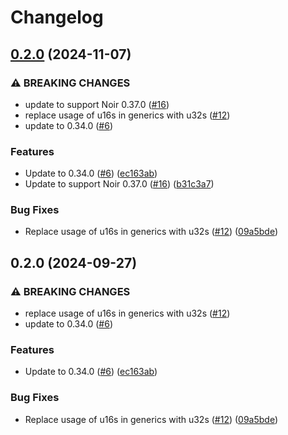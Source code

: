 # Changelog

## [0.2.0](https://github.com/grjte/noir_json_parser/compare/v0.2.0...v0.2.0) (2024-11-07)


### ⚠ BREAKING CHANGES

* update to support Noir 0.37.0 ([#16](https://github.com/grjte/noir_json_parser/issues/16))
* replace usage of u16s in generics with u32s ([#12](https://github.com/grjte/noir_json_parser/issues/12))
* update to 0.34.0 ([#6](https://github.com/grjte/noir_json_parser/issues/6))

### Features

* Update to 0.34.0 ([#6](https://github.com/grjte/noir_json_parser/issues/6)) ([ec163ab](https://github.com/grjte/noir_json_parser/commit/ec163ab7d1564db54a2db1f64ee479cc14dbdd68))
* Update to support Noir 0.37.0 ([#16](https://github.com/grjte/noir_json_parser/issues/16)) ([b31c3a7](https://github.com/grjte/noir_json_parser/commit/b31c3a7ad950634031ae692941e23a2f6f0b035e))


### Bug Fixes

* Replace usage of u16s in generics with u32s ([#12](https://github.com/grjte/noir_json_parser/issues/12)) ([09a5bde](https://github.com/grjte/noir_json_parser/commit/09a5bde90e7c5f1eb221a0da986b7e88113c187d))

## 0.2.0 (2024-09-27)


### ⚠ BREAKING CHANGES

* replace usage of u16s in generics with u32s ([#12](https://github.com/noir-lang/noir_json_parser/issues/12))
* update to 0.34.0 ([#6](https://github.com/noir-lang/noir_json_parser/issues/6))

### Features

* Update to 0.34.0 ([#6](https://github.com/noir-lang/noir_json_parser/issues/6)) ([ec163ab](https://github.com/noir-lang/noir_json_parser/commit/ec163ab7d1564db54a2db1f64ee479cc14dbdd68))


### Bug Fixes

* Replace usage of u16s in generics with u32s ([#12](https://github.com/noir-lang/noir_json_parser/issues/12)) ([09a5bde](https://github.com/noir-lang/noir_json_parser/commit/09a5bde90e7c5f1eb221a0da986b7e88113c187d))
